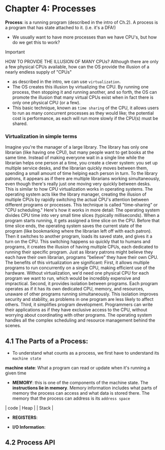 # Chapter 4: Processes

**Process**: is a running program (described in the intro of Ch.2).  A process is a program that has state attached to it. (i.e. it's a DFA!)

* We usually want to have more processes than we have CPU's, but how do we get this to work?

>[!IMPORTANT]
> HOW TO PROVIDE THE ILLUSION OF MANY CPUs? Although there are only a few physical CPUs available, how can the OS provide the illusion of a nearly endless supply of "CPUs"

* as described in the intro, we can use `virtualization`. 
* The OS creates this illusion by virtualizing the CPU. By running one
process, then stopping it and running another, and so forth, the OS can promote the illusion that many virtual CPUs exist when in fact there is only one physical CPU (or a few). 
* This basic technique, known as `time sharing` of the CPU, it allows users to run as many concurrent processes as they would like; the potential cost is performance, as each will run more
slowly if the CPU(s) must be shared.

### Virtualization in simple terms

Imagine you're the manager of a large library. The library has only one librarian (like having one CPU), but many people want to get books at the same time. Instead of making everyone wait in a single line while the librarian helps one person at a time, you create a clever system: you set up multiple service desks, and the librarian quickly moves between them, spending a small amount of time helping each person in turn. To the library patrons, it appears as if there are multiple librarians working simultaneously, even though there's really just one moving very quickly between desks.
This is similar to how CPU virtualization works in operating systems. The operating system acts like the library manager, creating the illusion of multiple CPUs by rapidly switching the actual CPU's attention between different programs or processes. This technique is called "time-sharing" or "CPU scheduling."
Here's how it works in more detail:
The operating system divides CPU time into very small time slices (typically milliseconds). When a program starts running, it gets assigned a time slice on the CPU. Before that time slice ends, the operating system saves the current state of the program (like bookmarking where the librarian left off with each patron). Then it switches to another program, loads its saved state, and gives it a turn on the CPU.
This switching happens so quickly that to humans and programs, it creates the illusion of having multiple CPUs, each dedicated to running their specific program. Just as library patrons might believe they each have their own librarian, programs "believe" they have their own CPU.
The benefits of this virtualization are significant:
First, it allows multiple programs to run concurrently on a single CPU, making efficient use of the hardware. Without virtualization, we'd need one physical CPU for each program we want to run, which would be incredibly expensive and impractical.
Second, it provides isolation between programs. Each program operates as if it has its own dedicated CPU, memory, and resources, unaware of other programs running simultaneously. This isolation improves security and stability, as problems in one program are less likely to affect others.
Third, it simplifies program development. Programmers can write their applications as if they have exclusive access to the CPU, without worrying about coordinating with other programs. The operating system handles all the complex scheduling and resource management behind the scenes.

## 4.1 The Parts of a Process:

* To understand what counts as a process, we first have to understand its `machine state`

**machine state**: What a program can read or update when it's running a given time

* **MEMORY**: this is one of the components of the machine state. The __instructions lie in memory__. Memory information includes what parts of memory the process can access and what data is stored there. The memory that the process can address is its `address space`

| code | Heap | | Stack | 

* **REGISTERS**: 

* **I/O Information**:


## 4.2 Process API